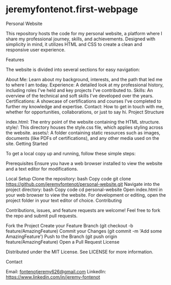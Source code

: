 # jeremyfontenot.first-webpage
Personal Website

This repository hosts the code for my personal website, a platform where I share my professional journey, skills, and achievements. Designed with simplicity in mind, it utilizes HTML and CSS to create a clean and responsive user experience.

Features

The website is divided into several sections for easy navigation:

About Me: Learn about my background, interests, and the path that led me to where I am today.
Experience: A detailed look at my professional history, including roles I've held and key projects I've contributed to.
Skills: An overview of the technical and soft skills I've developed over the years.
Certifications: A showcase of certifications and courses I've completed to further my knowledge and expertise.
Contact: How to get in touch with me, whether for opportunities, collaborations, or just to say hi.
Project Structure

index.html: The entry point of the website containing the HTML structure.
style/: This directory houses the style.css file, which applies styling across the website.
assets/: A folder containing static resources such as images, documents (like PDFs of certifications), and any other media used on the site.
Getting Started

To get a local copy up and running, follow these simple steps:

Prerequisites
Ensure you have a web browser installed to view the website and a text editor for modifications.

Local Setup
Clone the repository:
bash
Copy code
git clone https://github.com/jeremyfontenot/personal-website.git
Navigate into the project directory:
bash
Copy code
cd personal-website
Open index.html in your web browser to view the website. For development or editing, open the project folder in your text editor of choice.
Contributing

Contributions, issues, and feature requests are welcome! Feel free to fork the repo and submit pull requests.

Fork the Project
Create your Feature Branch (git checkout -b feature/AmazingFeature)
Commit your Changes (git commit -m 'Add some AmazingFeature')
Push to the Branch (git push origin feature/AmazingFeature)
Open a Pull Request
License

Distributed under the MIT License. See LICENSE for more information.

Contact

Email: fontenotjeremy626@gmail.com
LinkedIn: https://www.linkedin.com/in/jeremy-fontenot
